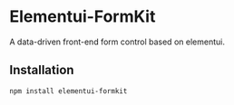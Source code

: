 # Elementui-FormKit

A data-driven front-end form control based on elementui.

## Installation

```sh
npm install elementui-formkit
